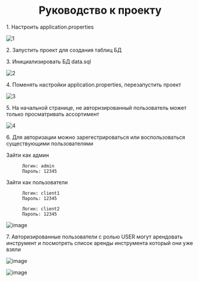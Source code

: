 <h1 align="center">Руководство к проекту</h1>
<p>1. Настроить application.properties</p> 

![1](https://github.com/ilyakharenkov/egar-repository/assets/100045092/dcd3ef79-121e-4875-8825-23ca62047147)

<p>2. Запустить проект для создания таблиц БД</p> 

<p>3. Инициализировать БД data.sql</p> 

![2](https://github.com/ilyakharenkov/egar-repository/assets/100045092/2ff19639-6ef6-4dc7-9a81-f57490f68566)

<p>4. Поменять настройки application.properties, перезапустить проект</p> 

![3](https://github.com/ilyakharenkov/egar-repository/assets/100045092/83e1a6f8-afa4-4fcd-be50-f3545248cf0b)

<p>5. На начальной странице, не авторизированный пользователь может только просматривать ассортимент</p> 

![4](https://github.com/ilyakharenkov/egar-repository/assets/100045092/a4ed783f-265a-4e82-8b0f-b77e102ec027)

<p>6. Для авторизации можно зарегестрироваться или воспользоваться существующими пользователями</p>  

Зайти как админ

          Логин: admin
          Пароль: 12345  
          
Зайти как пользователи
        
          Логин: client1
          Пароль: 12345    
          
          Логин: client2
          Пароль: 12345


![image](https://github.com/ilyakharenkov/egar-repository/assets/100045092/3a7f6b44-987e-440b-92a0-6d944d19dcc7)

<p>7. Авторизированные пользователи с ролью USER могут арендовать инструмент и посмотреть список аренды инструмента который они уже взяли</p>  

![image](https://github.com/ilyakharenkov/egar-repository/assets/100045092/cd8a1a8c-68c7-40f9-a77b-bc221dcb4990)

![image](https://github.com/ilyakharenkov/egar-repository/assets/100045092/c945d1ba-6243-4419-b80b-ae43c8f14c17)




